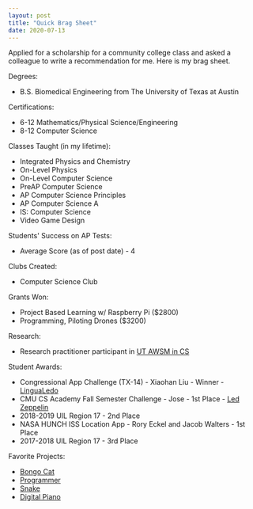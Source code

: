 ```yaml
---
layout: post
title: "Quick Brag Sheet"
date: 2020-07-13
---
```

Applied for a scholarship for a community college class and asked a colleague to write a recommendation for me. Here is my brag sheet.

Degrees: 
- B.S. Biomedical Engineering from The University of Texas at Austin

Certifications:
- 6-12 Mathematics/Physical Science/Engineering 
- 8-12 Computer Science

Classes Taught (in my lifetime):
- Integrated Physics and Chemistry
- On-Level Physics
- On-Level Computer Science
- PreAP Computer Science
- AP Computer Science Principles
- AP Computer Science A
- IS: Computer Science
- Video Game Design

Students' Success on AP Tests:
- Average Score (as of post date) - 4

Clubs Created:
- Computer Science Club

Grants Won:
- Project Based Learning w/ Raspberry Pi ($2800)
- Programming, Piloting Drones ($3200)

Research:
- Research practitioner participant in [UT AWSM in CS](https://stemcenter.utexas.edu/news/ut-and-austin-isd-have-%E2%80%98awsm%E2%80%99-plan-get-more-women-computer-science)

Student Awards:
- Congressional App Challenge (TX-14) - Xiaohan Liu - Winner - [LinguaLedo](https://weber.house.gov/news/documentsingle.aspx?DocumentID=570)
- CMU CS Academy Fall Semester Challenge - Jose - 1st Place - [Led Zeppelin](https://docs.google.com/presentation/d/1FKPUAN79oFi612b0escY27iI_23X5W3FDX-d-i0nT4U/edit?usp=sharing)
- 2018-2019 UIL Region 17 - 2nd Place
- NASA HUNCH ISS Location App - Rory Eckel and Jacob Walters - 1st Place 
- 2017-2018 UIL Region 17 - 3rd Place

Favorite Projects:
- [Bongo Cat](https://academy.cs.cmu.edu/sharing/purplePuppy5425)
- [Programmer](https://academy.cs.cmu.edu/sharing/crimsonSheep0746)
- [Snake](https://academy.cs.cmu.edu/sharing/cornflowerBlueChimpanzee0133)
- [Digital Piano](https://academy.cs.cmu.edu/sharing/slateGrayGoldfish8024)
